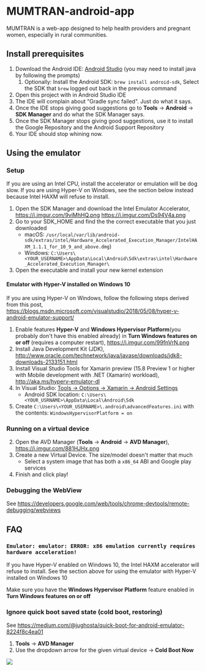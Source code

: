 

# MUMTRAN-android-app

MUMTRAN is a web-app designed to help health providers and pregnant women, especially in rural communities.

## Install prerequisites

1.  Download the Android IDE: [Android Studio](http://developer.android.com/sdk/installing/studio.html) (you may need to install java by following the prompts)
    1. Optionally: Install the Android SDK: `brew install android-sdk`, Select the SDK that `brew` logged out back in the previous command
1.  Open this project with in Android Studio IDE
1.  The IDE will complain about "Gradle sync failed". Just do what it says.
1.  Once the IDE stops giving good suggestions go to **Tools** -> **Android** -> **SDK Manager** and do what the SDK Manager says.
1.  Once the SDK Manager stops giving good suggestions, use it to install the Google Repository and the Android Support Repository
1.  Your IDE should stop whining now.

## Using the emulator

### Setup

If you are using an Intel CPU, install the accelerator or emulation will be dog slow. If you are using Hyper-V on Windows, see the section below instead because Intel HAXM will refuse to install.

1.  Open the SDK Manager and download the Intel Emulator Accelerator, https://i.imgur.com/9viMhHQ.png https://i.imgur.com/Ds94V4a.png
1.  Go to your SDK_HOME and find the the correct executable that you just downloaded
    - macOS: `/usr/local/var/lib/android-sdk/extras/intel/Hardware_Accelerated_Execution_Manager/IntelHAXM_1.1.1_for_10_9_and_above.dmg`)
    - Windows: `C:\Users\<YOUR_USERNAME>\AppData\Local\Android\Sdk\extras\intel\Hardware_Accelerated_Execution_Manager\`
1.  Open the executable and install your new kernel extension

#### Emulator with Hyper-V installed on Windows 10

If you are using Hyper-V on Windows, follow the following steps derived from this post, https://blogs.msdn.microsoft.com/visualstudio/2018/05/08/hyper-v-android-emulator-support/

1.  Enable features **Hyper-V** and **Windows Hypervisor Platform**(you probably don't have this enabled already) in **Turn Windows features on or off** (requires a computer restart), https://i.imgur.com/99fnVrN.png
1.  Install Java Development Kit (JDK), http://www.oracle.com/technetwork/java/javase/downloads/jdk8-downloads-2133151.html
1.  Install Visual Studio Tools for Xamarin preview (15.8 Preview 1 or higher with Mobile development with .NET (Xamarin) workload), http://aka.ms/hyperv-emulator-dl
1.  In Visual Studio: [Tools -> Options -> Xamarin -> Android Settings](https://docs.microsoft.com/en-us/xamarin/android/troubleshooting/questions/android-sdk-location?tabs=vswin)
    - Android SDK location: `C:\Users\<YOUR_USRNAME>\AppData\Local\Android\Sdk`
1.  Create `C:\Users\<YOUR_USERNAME>\.android\advancedFeatures.ini` with the contents: `WindowsHypervisorPlatform = on`

### Running on a virtual device

2.  Open the AVD Manager (**Tools** -> **Android** -> **AVD Manager**), https://i.imgur.com/881HJHx.png
3.  Create a new Virtual Device. The size/model doesn't matter that much
    - Select a system image that has both a `x86_64` ABI and Google play services
4.  Finish and click play!

### Debugging the WebView

See https://developers.google.com/web/tools/chrome-devtools/remote-debugging/webviews


## FAQ

### `Emulator: emulator: ERROR: x86 emulation currently requires hardware acceleration!`

If you have Hyper-V enabled on Windows 10, the Intel HAXM accelerator will refuse to install. See the section above for using the emulator with Hyper-V installed on Windows 10

Make sure you have the **Windows Hypervisor Platform** feature enabled in **Turn Windows features on or off**

### Ignore quick boot saved state (cold boot, restoring)

See https://medium.com/@jughosta/quick-boot-for-android-emulator-8224f8c4ea01

1.  **Tools** -> **AVD Manager**
1.  Use the dropdown arrow for the given virtual device -> **Cold Boot Now**

![](https://i.imgur.com/Xu9AfD5.png)

